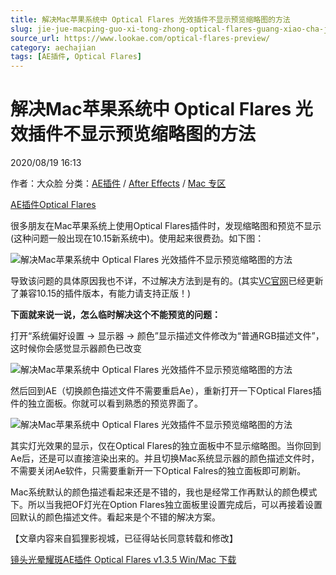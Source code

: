 ```yaml
---
title: 解决Mac苹果系统中 Optical Flares 光效插件不显示预览缩略图的方法
slug: jie-jue-macping-guo-xi-tong-zhong-optical-flares-guang-xiao-cha-jian-bu-xian-shi-yu-lan-suo-lue-tu-de-fang-fa
source_url: https://www.lookae.com/optical-flares-preview/
category: aechajian
tags: [AE插件, Optical Flares]
---
```

# 解决Mac苹果系统中 Optical Flares 光效插件不显示预览缩略图的方法

2020/08/19 16:13

作者：大众脸
分类：[AE插件](https://www.lookae.com/after-effects/aechajian/) / [After Effects](https://www.lookae.com/after-effects/) / [Mac 专区](https://www.lookae.com/mac-osx/)

[AE插件](https://www.lookae.com/tag/ae%e6%8f%92%e4%bb%b6/)[Optical Flares](https://www.lookae.com/tag/optical-flares/)

很多朋友在Mac苹果系统上使用Optical Flares插件时，发现缩略图和预览不显示 (这种问题一般出现在10.15新系统中)。使用起来很费劲。如下图：

![解决Mac苹果系统中 Optical Flares 光效插件不显示预览缩略图的方法](https://img.alicdn.com/imgextra/i2/705956171/O1CN01CWRrn61vSMjswrmH7_!!705956171.jpg "解决Mac苹果系统中 Optical Flares 光效插件不显示预览缩略图的方法-LookAE.com")

导致该问题的具体原因我也不详，不过解决方法到是有的。(其实[VC官网](https://www.videocopilot.net/products/opticalflares/)已经更新了兼容10.15的插件版本，有能力请支持正版！)

**下面就来说一说，怎么临时解决这个不能预览的问题：**

打开“系统偏好设置 -> 显示器 -> 颜色”显示描述文件修改为“普通RGB描述文件”，这时候你会感觉显示器颜色已改变

![解决Mac苹果系统中 Optical Flares 光效插件不显示预览缩略图的方法](https://img.alicdn.com/imgextra/i4/705956171/O1CN01Xs7oXa1vSMjv4oeg0_!!705956171.jpg "解决Mac苹果系统中 Optical Flares 光效插件不显示预览缩略图的方法-LookAE.com")

然后回到AE（切换颜色描述文件不需要重启Ae），重新打开一下Optical Flares插件的独立面板。你就可以看到熟悉的预览界面了。

![解决Mac苹果系统中 Optical Flares 光效插件不显示预览缩略图的方法](https://img.alicdn.com/imgextra/i1/705956171/O1CN01XpaFtl1vSMjkEmXPA_!!705956171.jpg "解决Mac苹果系统中 Optical Flares 光效插件不显示预览缩略图的方法-LookAE.com")

其实灯光效果的显示，仅在Optical Flares的独立面板中不显示缩略图。当你回到Ae后，还是可以直接渲染出来的。并且切换Mac系统显示器的颜色描述文件时，不需要关闭Ae软件，只需要重新开一下Optical Falres的独立面板即可刷新。

Mac系统默认的颜色描述看起来还是不错的，我也是经常工作再默认的颜色模式下。所以当我把OF灯光在Option Flares独立面板里设置完成后，可以再接着设置回默认的颜色描述文件。看起来是个不错的解决方案。

【文章内容来自狐狸影视城，已征得站长同意转载和修改】

[镜头光晕耀斑AE插件 Optical Flares v1.3.5 Win/Mac 下载](https://www.lookae.com/optical-flares/)
